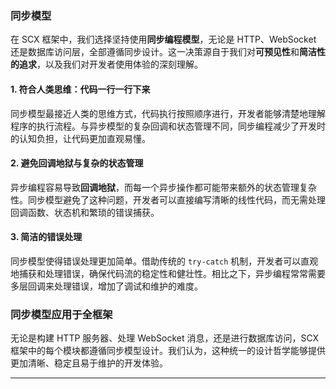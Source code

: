 ### **同步模型**

在 SCX 框架中，我们选择坚持使用**同步编程模型**，无论是 HTTP、WebSocket 还是数据库访问层，全部遵循同步设计。这一决策源自于我们对**可预见性**和**简洁性的追求**，以及我们对开发者使用体验的深刻理解。

#### **1. 符合人类思维：代码一行一行下来**

同步模型最接近人类的思维方式，代码执行按照顺序进行，开发者能够清楚地理解程序的执行流程。与异步模型的复杂回调和状态管理不同，同步编程减少了开发时的认知负担，让代码更加直观易懂。

#### **2. 避免回调地狱与复杂的状态管理**

异步编程容易导致**回调地狱**，而每一个异步操作都可能带来额外的状态管理复杂性。同步模型避免了这种问题，开发者可以直接编写清晰的线性代码，而无需处理回调函数、状态机和繁琐的错误捕获。

#### **3. 简洁的错误处理**

同步模型使得错误处理更加简单。借助传统的 `try-catch` 机制，开发者可以直观地捕获和处理错误，确保代码流的稳定性和健壮性。相比之下，异步编程常常需要多层回调来处理错误，增加了调试和维护的难度。

### **同步模型应用于全框架**

无论是构建 HTTP 服务器、处理 WebSocket 消息，还是进行数据库访问，SCX 框架中的每个模块都遵循同步模型设计。我们认为，这种统一的设计哲学能够提供更加清晰、稳定且易于维护的开发体验。

---
